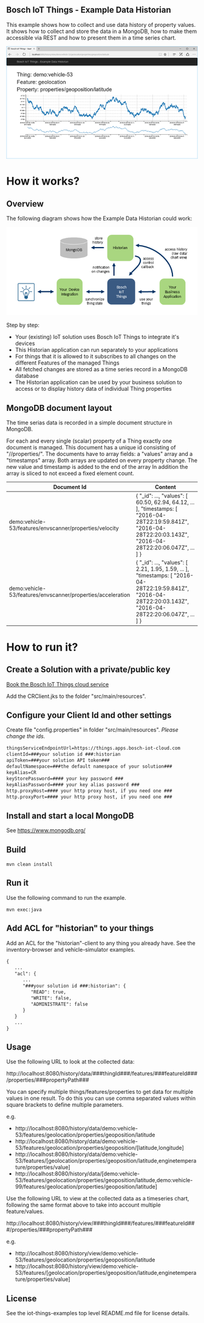 ## Bosch IoT Things - Example Data Historian

This example shows how to collect and use data history of property values.
It shows how to collect and store the data in a MongoDB, how to make them accessible via REST and how to present them in a time series chart.

![Screenshot](screenshot.png)

# How it works?

## Overview

The following diagram shows how the Example Data Historian could work:

![Overview](overview.png)

Step by step:

- Your (existing) IoT solution uses Bosch IoT Things to integrate it's devices
- This Historian application can run separately to your applications
- For things that it is allowed to it subscribes to all changes on the different Features of the managed Things
- All fetched changes are stored as a time series record in a MongoDB database
- The Historian application can be used by your business solution to access or to display history data of individual Thing properties

## MongoDB document layout

The time serias data is recorded in a simple document structure in MongoDB.

For each and every single (scalar) property of a Thing exactly one document is managed.
This document has a unique id consisting of "<thing-id>/<feature-id>/properties/<property-path>".
The documents have to array fields: a "values" array and a "timestamps" array.
Both arrays are updated on every property change. 
The new value and timestamp is added to the end of the array
In addition the array is sliced to not exceed a fixed element count. 

| Document Id | Content |
| --- | --- |
| demo:vehicle-53/features/envscanner/properties/velocity | { "_id": ..., "values": [ 60.50, 62.94, 64.12, ... ], "timestamps: [ "2016-04-28T22:19:59.841Z", "2016-04-28T22:20:03.143Z", "2016-04-28T22:20:06.047Z", ... ] } |
| demo:vehicle-53/features/envscanner/properties/acceleration | { "_id": ..., "values": [ 2.21, 1.95, 1.59, ... ], "timestamps: [ "2016-04-28T22:19:59.841Z", "2016-04-28T22:20:03.143Z", "2016-04-28T22:20:06.047Z", ... ] } |

# How to run it?

## Create a Solution with a private/public key

<a href="https://things.apps.bosch-iot-cloud.com/dokuwiki/doku.php?id=002_getting_started:cr_02_booking-cr-service.txt">Book the Bosch IoT Things cloud service</a>

Add the CRClient.jks to the folder "src/main/resources".

## Configure your Client Id and other settings

Create file "config.properties" in folder "src/main/resources". _Please change the ids._

```
thingsServiceEndpointUrl=https://things.apps.bosch-iot-cloud.com
clientId=###your solution id ###:historian
apiToken=###your solution API token###
defaultNamespace=###the default namespace of your solution###
keyAlias=CR
keyStorePassword=#### your key password ###
keyAliasPassword=#### your key alias password ###
http.proxyHost=#### your http proxy host, if you need one ###
http.proxyPort=#### your http proxy host, if you need one ###
```

## Install and start a local MongoDB

See https://www.mongodb.org/

## Build

```
mvn clean install
```

## Run it

Use the following command to run the example.

```
mvn exec:java
```

## Add ACL for "historian" to your things

Add an ACL for the "historian"-client to any thing you already have. See the inventory-browser and vehicle-simulator examples.

```
{
   ...
   "acl": {
      ...
      "###your solution id ###:historian": {
         "READ": true,
         "WRITE": false,
         "ADMINISTRATE": false
      }
   }
   ...
}
```

## Usage

Use the following URL to look at the collected data:

http://localhost:8080/history/data/###thingId###/features/###featureId###/properties/###propertyPath###

You can specify multiple things/features/properties to get data for multiple values in one result.
To do this you can use comma separated values within square brackets to define multiple parameters.

e.g.

- http://localhost:8080/history/data/demo:vehicle-53/features/geolocation/properties/geoposition/latitude
- http://localhost:8080/history/data/demo:vehicle-53/features/geolocation/properties/geoposition/[latitude,longitude]
- http://localhost:8080/history/data/demo:vehicle-53/features/[geolocation/properties/geoposition/latitude,enginetemperature/properties/value]
- http://localhost:8080/history/data/[demo:vehicle-53/features/geolocation/properties/geoposition/latitude,demo:vehicle-99/features/geolocation/properties/geoposition/latitude]

Use the following URL to view at the collected data as a timeseries chart, following the same format above to take into account multiple feature/values.

http://localhost:8080/history/view/###thingId###/features/###featureId###/properties/###propertyPath###

e.g.
- http://localhost:8080/history/view/demo:vehicle-53/features/geolocation/properties/geoposition/latitude
- http://localhost:8080/history/view/demo:vehicle-53/features/[geolocation/properties/geoposition/latitude,enginetemperature/properties/value]

## License

See the iot-things-examples top level README.md file for license details.
